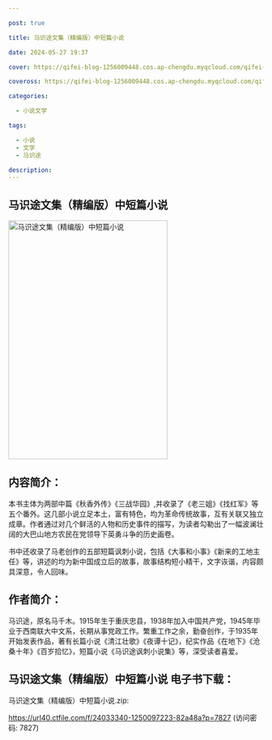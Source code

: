 ```yaml
---

post: true

title: 马识途文集（精编版）中短篇小说

date: 2024-05-27 19:37

cover: https://qifei-blog-1256009448.cos.ap-chengdu.myqcloud.com/qifei-blog/6632e8a20ea9cb1403b374a4.jpg

coveross: https://qifei-blog-1256009448.cos.ap-chengdu.myqcloud.com/qifei-blog/6632e8a20ea9cb1403b374a4.jpg

categories:

  - 小说文学

tags:

  - 小说
  - 文学
  - 马识途

description:
---
```


## 马识途文集（精编版）中短篇小说
<img alt="马识途文集（精编版）中短篇小说 " class="aligncenter loaded" data-was-processed="true" decoding="async" fetchpriority="high" height="471" src="https://qifei-blog-1256009448.cos.ap-chengdu.myqcloud.com/qifei-blog/6632e8a20ea9cb1403b374a4.jpg " style="cursor: zoom-in;" width="314"/>

## 内容简介：

本书主体为两部中篇《秋香外传》《三战华园》,并收录了《老三姐》《找红军》等五个番外。这几部小说立足本土，富有特色，均为革命传统故事，互有关联又独立成章。作者通过对几个鲜活的人物和历史事件的描写，为读者勾勒出了一幅波澜壮阔的大巴山地方农民在党领导下英勇斗争的历史画卷。<br/>

书中还收录了马老创作的五部短篇讽刺小说，包括《大事和小事》《新来的工地主任》等，讲述的均为新中国成立后的故事，故事结构短小精干，文字诙谐，内容颇具深意，令人回味。

## 作者简介：

马识途，原名马千木。1915年生于重庆忠县，1938年加入中国共产党，1945年毕业于西南联大中文系，长期从事党政工作。繁重工作之余，勤奋创作，于1935年开始发表作品，著有长篇小说《清江壮歌》《夜谭十记》，纪实作品《在地下》《沧桑十年》《百岁拾忆》，短篇小说《马识途讽刺小说集》等，深受读者喜爱。

## 马识途文集（精编版）中短篇小说 电子书下载：
马识途文集（精编版）中短篇小说.zip: 

https://url40.ctfile.com/f/24033340-1250097223-82a48a?p=7827 (访问密码: 7827)

